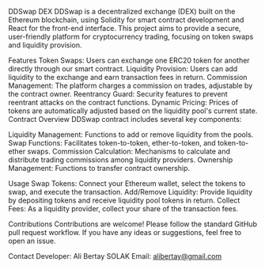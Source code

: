 DDSwap DEX
DDSwap is a decentralized exchange (DEX) built on the Ethereum blockchain, using Solidity for smart contract development and React for the front-end interface. This project aims to provide a secure, user-friendly platform for cryptocurrency trading, focusing on token swaps and liquidity provision.

Features
Token Swaps: Users can exchange one ERC20 token for another directly through our smart contract.
Liquidity Provision: Users can add liquidity to the exchange and earn transaction fees in return.
Commission Management: The platform charges a commission on trades, adjustable by the contract owner.
Reentrancy Guard: Security features to prevent reentrant attacks on the contract functions.
Dynamic Pricing: Prices of tokens are automatically adjusted based on the liquidity pool's current state.
Contract Overview
DDSwap contract includes several key components:

Liquidity Management: Functions to add or remove liquidity from the pools.
Swap Functions: Facilitates token-to-token, ether-to-token, and token-to-ether swaps.
Commission Calculation: Mechanisms to calculate and distribute trading commissions among liquidity providers.
Ownership Management: Functions to transfer contract ownership.

Usage
Swap Tokens: Connect your Ethereum wallet, select the tokens to swap, and execute the transaction.
Add/Remove Liquidity: Provide liquidity by depositing tokens and receive liquidity pool tokens in return.
Collect Fees: As a liquidity provider, collect your share of the transaction fees.

Contributions
Contributions are welcome! Please follow the standard GitHub pull request workflow. If you have any ideas or suggestions, feel free to open an issue.

Contact
Developer: Ali Bertay SOLAK
Email: alibertay@gmail.com
